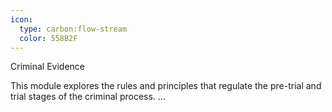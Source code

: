```yaml
---
icon:
  type: carbon:flow-stream
  color: 558B2F
---
```

Criminal Evidence

This module explores the rules and principles that regulate the pre-trial and trial stages of the criminal process. ... 
